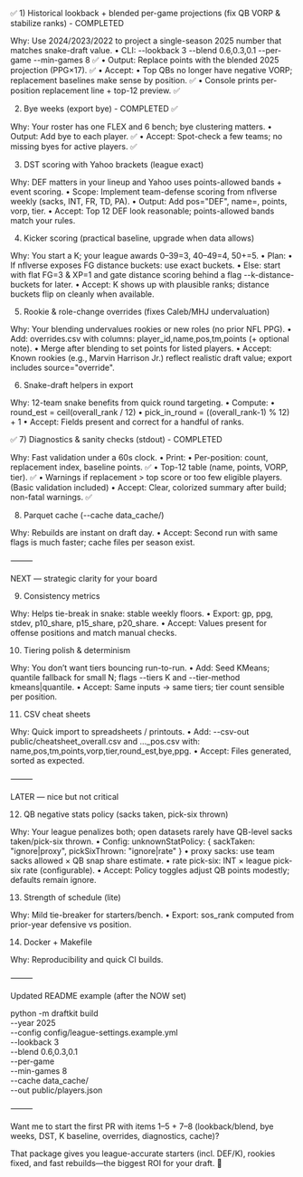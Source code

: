 
✅ 1) Historical lookback + blended per-game projections (fix QB VORP & stabilize ranks) - COMPLETED

Why: Use 2024/2023/2022 to project a single-season 2025 number that matches snake-draft value.
	•	CLI: --lookback 3 --blend 0.6,0.3,0.1 --per-game --min-games 8 ✅
	•	Output: Replace points with the blended 2025 projection (PPG×17). ✅
	•	Accept:
	•	Top QBs no longer have negative VORP; replacement baselines make sense by position. ✅
	•	Console prints per-position replacement line + top-12 preview. ✅

2) Bye weeks (export bye) - COMPLETED ✅

Why: Your roster has one FLEX and 6 bench; bye clustering matters.
	•	Output: Add bye to each player. ✅
	•	Accept: Spot-check a few teams; no missing byes for active players. ✅

3) DST scoring with Yahoo brackets (league exact)

Why: DEF matters in your lineup and Yahoo uses points-allowed bands + event scoring.
	•	Scope: Implement team-defense scoring from nflverse weekly (sacks, INT, FR, TD, PA).
	•	Output: Add pos="DEF", name=<TEAM>, points, vorp, tier.
	•	Accept: Top 12 DEF look reasonable; points-allowed bands match your rules.

4) Kicker scoring (practical baseline, upgrade when data allows)

Why: You start a K; your league awards 0–39=3, 40–49=4, 50+=5.
	•	Plan:
	•	If nflverse exposes FG distance buckets: use exact buckets.
	•	Else: start with flat FG=3 & XP=1 and gate distance scoring behind a flag --k-distance-buckets for later.
	•	Accept: K shows up with plausible ranks; distance buckets flip on cleanly when available.

5) Rookie & role-change overrides (fixes Caleb/MHJ undervaluation)

Why: Your blending undervalues rookies or new roles (no prior NFL PPG).
	•	Add: overrides.csv with columns: player_id,name,pos,tm,points (+ optional note).
	•	Merge after blending to set points for listed players.
	•	Accept: Known rookies (e.g., Marvin Harrison Jr.) reflect realistic draft value; export includes source="override".

6) Snake-draft helpers in export

Why: 12-team snake benefits from quick round targeting.
	•	Compute:
	•	round_est = ceil(overall_rank / 12)
	•	pick_in_round = ((overall_rank-1) % 12) + 1
	•	Accept: Fields present and correct for a handful of ranks.

✅ 7) Diagnostics & sanity checks (stdout) - COMPLETED

Why: Fast validation under a 60s clock.
	•	Print:
	•	Per-position: count, replacement index, baseline points. ✅
	•	Top-12 table (name, points, VORP, tier). ✅
	•	Warnings if replacement > top score or too few eligible players. (Basic validation included)
	•	Accept: Clear, colorized summary after build; non-fatal warnings. ✅

8) Parquet cache (--cache data_cache/)

Why: Rebuilds are instant on draft day.
	•	Accept: Second run with same flags is much faster; cache files per season exist.

⸻

NEXT — strategic clarity for your board

9) Consistency metrics

Why: Helps tie-break in snake: stable weekly floors.
	•	Export: gp, ppg, stdev, p10_share, p15_share, p20_share.
	•	Accept: Values present for offense positions and match manual checks.

10) Tiering polish & determinism

Why: You don’t want tiers bouncing run-to-run.
	•	Add: Seed KMeans; quantile fallback for small N; flags --tiers K and --tier-method kmeans|quantile.
	•	Accept: Same inputs → same tiers; tier count sensible per position.

11) CSV cheat sheets

Why: Quick import to spreadsheets / printouts.
	•	Add: --csv-out public/cheatsheet_overall.csv and ..._pos.csv with: name,pos,tm,points,vorp,tier,round_est,bye,ppg.
	•	Accept: Files generated, sorted as expected.

⸻

LATER — nice but not critical

12) QB negative stats policy (sacks taken, pick-six thrown)

Why: Your league penalizes both; open datasets rarely have QB-level sacks taken/pick-six thrown.
	•	Config: unknownStatPolicy: { sackTaken: "ignore|proxy", pickSixThrown: "ignore|rate" }
	•	proxy sacks: use team sacks allowed × QB snap share estimate.
	•	rate pick-six: INT × league pick-six rate (configurable).
	•	Accept: Policy toggles adjust QB points modestly; defaults remain ignore.

13) Strength of schedule (lite)

Why: Mild tie-breaker for starters/bench.
	•	Export: sos_rank computed from prior-year defensive vs position.

14) Docker + Makefile

Why: Reproducibility and quick CI builds.

⸻

Updated README example (after the NOW set)

python -m draftkit build \
  --year 2025 \
  --config config/league-settings.example.yml \
  --lookback 3 \
  --blend 0.6,0.3,0.1 \
  --per-game \
  --min-games 8 \
  --cache data_cache/ \
  --out public/players.json


⸻

Want me to start the first PR with items 1–5 + 7–8 (lookback/blend, bye weeks, DST, K baseline, overrides, diagnostics, cache)?

That package gives you league-accurate starters (incl. DEF/K), rookies fixed, and fast rebuilds—the biggest ROI for your draft. 🚀